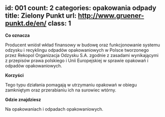 id: 001
count: 2
categories: opakowania odpady
title: Zielony Punkt
url: http://www.gruener-punkt.de/en/
class: 1
---
**Co oznacza**

Producent wniósł wkład finansowy w budowę oraz funkcjonowanie systemu odzysku i recyklingu odpadów opakowaniowych w Polsce tworzonego przez Rekopol Organizacja Odzysku S.A. zgodnie z zasadami wynikającymi z przepisów prawa polskiego i Unii Europejskiej w sprawie opakowań i odpadów opakowaniowych.

**Korzyści**

Tego typu działania pomagają w utrzymaniu opakowań w obiegu zamkniętym oraz przerabianiu ich na surowiec wtórny.

**Gdzie znajdziesz**

Na opakowaniach i odpadach opakowaniowych.
